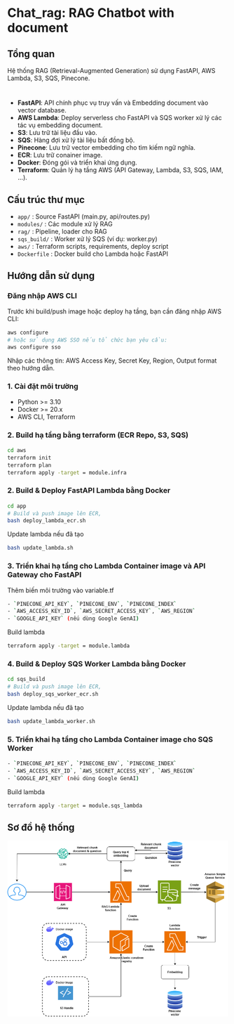 # Chat_rag: RAG Chatbot with document

## Tổng quan

Hệ thống RAG (Retrieval-Augmented Generation) sử dụng FastAPI, AWS Lambda, S3, SQS, Pinecone.

#
- **FastAPI**: API chính phục vụ truy vấn và Embedding document vào vector database.
- **AWS Lambda**: Deploy serverless cho FastAPI và SQS worker xử lý các tác vụ embedding document.
- **S3**: Lưu trữ tài liệu đầu vào.
- **SQS**: Hàng đợi xử lý tài liệu bất đồng bộ.
- **Pinecone**: Lưu trữ vector embedding cho tìm kiếm ngữ nghĩa.
- **ECR**: Lưu trữ conainer image. 
- **Docker**: Đóng gói và triển khai ứng dụng.
- **Terraform**: Quản lý hạ tầng AWS (API Gateway, Lambda, S3, SQS, IAM, ...).

## Cấu trúc thư mục
- `app/`         : Source FastAPI (main.py, api/routes.py)
- `modules/`     : Các module xử lý RAG
- `rag/`         : Pipeline, loader cho RAG
- `sqs_build/`   : Worker xử lý SQS (ví dụ: worker.py)
- `aws/`         : Terraform scripts, requirements, deploy script
- `Dockerfile`   : Docker build cho Lambda hoặc FastAPI

## Hướng dẫn sử dụng

### Đăng nhập AWS CLI
Trước khi build/push image hoặc deploy hạ tầng, bạn cần đăng nhập AWS CLI:

```sh
aws configure
# hoặc sử dụng AWS SSO nếu tổ chức bạn yêu cầu:
aws configure sso
```
Nhập các thông tin: AWS Access Key, Secret Key, Region, Output format theo hướng dẫn.


### 1. Cài đặt môi trường
- Python >= 3.10
- Docker >= 20.x
- AWS CLI, Terraform

### 2. Build hạ tầng bằng terraform (ECR Repo, S3, SQS)
```sh
cd aws
terraform init
terraform plan
terraform apply -target = module.infra 
```

### 2. Build & Deploy FastAPI Lambda bằng Docker
```sh
cd app
# Build và push image lên ECR,
bash deploy_lambda_ecr.sh
```
Update lambda nếu đã tạo
```sh
bash update_lambda.sh
```

### 3. Triển khai hạ tầng cho Lambda Container image và API Gateway cho FastAPI
Thêm biến môi trường vào variable.tf
```sh
- `PINECONE_API_KEY`, `PINECONE_ENV`, `PINECONE_INDEX`
- `AWS_ACCESS_KEY_ID`, `AWS_SECRET_ACCESS_KEY`, `AWS_REGION`
- `GOOGLE_API_KEY` (nếu dùng Google GenAI)
```
Build lambda
```sh
terraform apply -target = module.lambda
```

### 4. Build & Deploy SQS Worker Lambda bằng Docker
```sh
cd sqs_build
# Build và push image lên ECR,
bash deploy_sqs_worker_ecr.sh
```
Update lambda nếu đã tạo
```sh
bash update_lambda_worker.sh
```

### 5. Triển khai hạ tầng cho Lambda Container image cho SQS Worker
```sh
- `PINECONE_API_KEY`, `PINECONE_ENV`, `PINECONE_INDEX`
- `AWS_ACCESS_KEY_ID`, `AWS_SECRET_ACCESS_KEY`, `AWS_REGION`
- `GOOGLE_API_KEY` (nếu dùng Google GenAI)
```
Build lambda
```sh
terraform apply -target = module.sqs_lambda
```

## Sơ đồ hệ thống
![Sơ đồ kiến trúc hệ thống](./architect.png)

